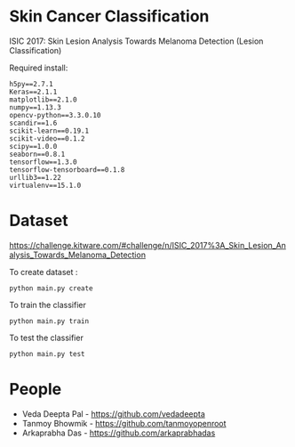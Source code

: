 # Skin Cancer Classification
ISIC 2017: Skin Lesion Analysis Towards Melanoma Detection (Lesion Classification)

Required install:

```
h5py==2.7.1
Keras==2.1.1
matplotlib==2.1.0
numpy==1.13.3
opencv-python==3.3.0.10
scandir==1.6
scikit-learn==0.19.1
scikit-video==0.1.2
scipy==1.0.0
seaborn==0.8.1
tensorflow==1.3.0
tensorflow-tensorboard==0.1.8
urllib3==1.22
virtualenv==15.1.0
```

# Dataset
https://challenge.kitware.com/#challenge/n/ISIC_2017%3A_Skin_Lesion_Analysis_Towards_Melanoma_Detection

To create dataset :
```
python main.py create
```

To train the classifier
```
python main.py train
```

To test the classifier
```
python main.py test
```

# People
- Veda Deepta Pal - https://github.com/vedadeepta
- Tanmoy Bhowmik - https://github.com/tanmoyopenroot
- Arkaprabha Das - https://github.com/arkaprabhadas
